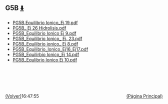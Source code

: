 
<html>
<body>
<h2>G5B <a href="https://downgit.github.io/#/home?url=https://github.com/Apuntes-FIUBA/Apuntes-Electronica/tree/main/83 - Química/8301 - Quimica/Guias de Problemas/Problemas Resueltos/G5B" style="font-size:20px">  ⬇️ </a></h2>
<ul>
    <li><a href="PG5B.Equilibrio Ionico_Ej.19.pdf">PG5B.Equilibrio Ionico_Ej.19.pdf</a></li>
    <li><a href="PG5B_ Ej 26 Hidrolisis.pdf">PG5B_ Ej 26 Hidrolisis.pdf</a></li>
    <li><a href="PG5B_Equilibrio Ionico Ej 9.pdf">PG5B_Equilibrio Ionico Ej 9.pdf</a></li>
    <li><a href="PG5B_Equilibrio Ionico_ Ej. 23.pdf">PG5B_Equilibrio Ionico_ Ej. 23.pdf</a></li>
    <li><a href="PG5B_Equilibrio ionico_ Ej 8.pdf">PG5B_Equilibrio ionico_ Ej 8.pdf</a></li>
    <li><a href="PG5B_Equilibrio_Ionico_Ej16_Ej17.pdf">PG5B_Equilibrio_Ionico_Ej16_Ej17.pdf</a></li>
    <li><a href="PG5B_Equilirbio Ionico_Ej 14.pdf">PG5B_Equilirbio Ionico_Ej 14.pdf</a></li>
    <li><a href="PG5B_Equlibrio Ionico Ej 10.pdf">PG5B_Equlibrio Ionico Ej 10.pdf</a></li>
</ul>
</body>
</html>





































<br><br><br><br><br><a href="../" style="float: left">(Volver)</a> <a href="https://apuntes-fiuba.github.io/Apuntes-Electronica" style="float: right">(Página Principal)</a>
16:47:55